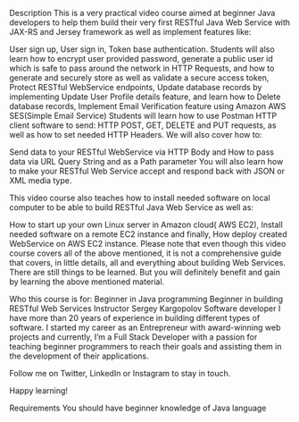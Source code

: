 Description
This is a very practical video course aimed at beginner Java developers to help them build their very first RESTful Java Web Service with JAX-RS and Jersey framework as well as implement features like: 

User sign up, 
User sign in, 
Token base authentication.
Students will also learn how to encrypt user provided password, generate a public user id which is safe to pass around the network in HTTP Requests, and how to generate and securely store as well as validate a secure access token, 
Protect RESTful WebService endpoints, 
Update database records by implementing Update User Profile details feature, 
and learn how to Delete database records,
Implement Email Verification feature using Amazon AWS SES(Simple Email Service)
Students will learn how to use Postman HTTP client software to send: HTTP POST, GET, DELETE and PUT requests, as well as how to set needed HTTP Headers. We will also cover how to: 

Send data to your RESTful WebService via HTTP Body and 
How to pass data via URL Query String and as a Path parameter
You will also learn how to make your RESTful Web Service accept and respond back with JSON or XML media type. 

This video course also teaches how to install needed software on local computer to be able to build RESTful Java Web Service as well as:

How to start up your own Linux server in Amazon cloud( AWS EC2),
Install needed software on a remote EC2 instance and finally, 
How deploy created WebService on AWS EC2 instance. 
Please note that even though this video course covers all of the above mentioned, it is not a comprehensive guide that covers, in little details, all and everything about building Web Services. There are still things to be learned. But you will definitely benefit and gain by learning the above mentioned material. 

Who this course is for:
Beginner in Java programming
Beginner in building RESTful Web Services
Instructor
Sergey Kargopolov
Software developer
I have more than 20 years of experience in building different types of software. I started my career as an Entrepreneur with award-winning web projects and currently, I’m a Full Stack Developer with a passion for teaching beginner programmers to reach their goals and assisting them in the development of their applications.

Follow me on Twitter, LinkedIn or Instagram to stay in touch.

Happy learning!

Requirements
You should have beginner knowledge of Java language
